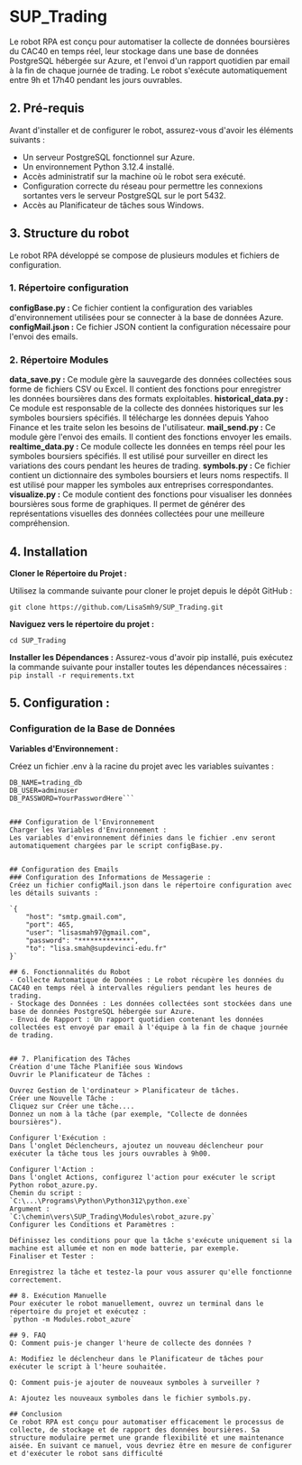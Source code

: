 # SUP_Trading
Le robot RPA est conçu pour automatiser la collecte de données boursières du CAC40 en temps réel, leur stockage dans une base de données PostgreSQL hébergée sur Azure, et l'envoi d'un rapport quotidien par email à la fin de chaque journée de trading. Le robot s'exécute automatiquement entre 9h et 17h40 pendant les jours ouvrables.

## 2. Pré-requis
Avant d'installer et de configurer le robot, assurez-vous d'avoir les éléments suivants :

- Un serveur PostgreSQL fonctionnel sur Azure.
- Un environnement Python 3.12.4 installé.
- Accès administratif sur la machine où le robot sera exécuté.
- Configuration correcte du réseau pour permettre les connexions sortantes vers le serveur PostgreSQL sur le port 5432.
- Accès au Planificateur de tâches sous Windows.

## 3. Structure du robot
Le robot RPA développé se compose de plusieurs modules et fichiers de configuration. 

### 1. Répertoire configuration
**configBase.py :** Ce fichier contient la configuration des variables d'environnement utilisées pour se connecter à la base de données Azure. 
**configMail.json :** Ce fichier JSON contient la configuration nécessaire pour l'envoi des emails. 

### 2. Répertoire Modules
**data_save.py :** Ce module gère la sauvegarde des données collectées sous forme de fichiers CSV ou Excel. Il contient des fonctions pour enregistrer les données boursières dans des formats exploitables.
**historical_data.py :** Ce module est responsable de la collecte des données historiques sur les symboles boursiers spécifiés. Il télécharge les données depuis Yahoo Finance et les traite selon les besoins de l'utilisateur.
**mail_send.py :** Ce module gère l'envoi des emails. Il contient des fonctions envoyer les emails.
**realtime_data.py :** Ce module collecte les données en temps réel pour les symboles boursiers spécifiés. Il est utilisé pour surveiller en direct les variations des cours pendant les heures de trading.
**symbols.py :** Ce fichier contient un dictionnaire des symboles boursiers et leurs noms respectifs. Il est utilisé pour mapper les symboles aux entreprises correspondantes.
**visualize.py :** Ce module contient des fonctions pour visualiser les données boursières sous forme de graphiques. Il permet de générer des représentations visuelles des données collectées pour une meilleure compréhension.

## 4. Installation
**Cloner le Répertoire du Projet :**

Utilisez la commande suivante pour cloner le projet depuis le dépôt GitHub :

```git clone https://github.com/LisaSmh9/SUP_Trading.git ``` 

**Naviguez vers le répertoire du projet :**

``` cd SUP_Trading ``` 

**Installer les Dépendances :**
Assurez-vous d'avoir pip installé, puis exécutez la commande suivante pour installer toutes les dépendances nécessaires :
`pip install -r requirements.txt`

## 5. Configuration :
### Configuration de la Base de Données
**Variables d'Environnement :**

Créez un fichier .env à la racine du projet avec les variables suivantes :

```DB_HOST=trading-server.database.windows.net
DB_NAME=trading_db
DB_USER=adminuser
DB_PASSWORD=YourPasswordHere``` 


### Configuration de l'Environnement
Charger les Variables d'Environnement :
Les variables d'environnement définies dans le fichier .env seront automatiquement chargées par le script configBase.py.


## Configuration des Emails
### Configuration des Informations de Messagerie :
Créez un fichier configMail.json dans le répertoire configuration avec les détails suivants :

`{
    "host": "smtp.gmail.com",
    "port": 465,
    "user": "lisasmah97@gmail.com",
    "password": "*************",
    "to": "lisa.smah@supdevinci-edu.fr"
}`

## 6. Fonctionnalités du Robot
- Collecte Automatique de Données : Le robot récupère les données du CAC40 en temps réel à intervalles réguliers pendant les heures de trading.
- Stockage des Données : Les données collectées sont stockées dans une base de données PostgreSQL hébergée sur Azure.
- Envoi de Rapport : Un rapport quotidien contenant les données collectées est envoyé par email à l'équipe à la fin de chaque journée de trading.


## 7. Planification des Tâches
Création d'une Tâche Planifiée sous Windows
Ouvrir le Planificateur de Tâches :

Ouvrez Gestion de l'ordinateur > Planificateur de tâches.
Créer une Nouvelle Tâche :
Cliquez sur Créer une tâche....
Donnez un nom à la tâche (par exemple, "Collecte de données boursières").

Configurer l'Exécution :
Dans l'onglet Déclencheurs, ajoutez un nouveau déclencheur pour exécuter la tâche tous les jours ouvrables à 9h00.

Configurer l'Action :
Dans l'onglet Actions, configurez l'action pour exécuter le script Python robot_azure.py.
Chemin du script :
`C:\...\Programs\Python\Python312\python.exe`
Argument :
`C:\chemin\vers\SUP_Trading\Modules\robot_azure.py`
Configurer les Conditions et Paramètres :

Définissez les conditions pour que la tâche s'exécute uniquement si la machine est allumée et non en mode batterie, par exemple.
Finaliser et Tester :

Enregistrez la tâche et testez-la pour vous assurer qu'elle fonctionne correctement.

## 8. Exécution Manuelle
Pour exécuter le robot manuellement, ouvrez un terminal dans le répertoire du projet et exécutez :
`python -m Modules.robot_azure`

## 9. FAQ
Q: Comment puis-je changer l'heure de collecte des données ?

A: Modifiez le déclencheur dans le Planificateur de tâches pour exécuter le script à l'heure souhaitée.

Q: Comment puis-je ajouter de nouveaux symboles à surveiller ?

A: Ajoutez les nouveaux symboles dans le fichier symbols.py.

## Conclusion
Ce robot RPA est conçu pour automatiser efficacement le processus de collecte, de stockage et de rapport des données boursières. Sa structure modulaire permet une grande flexibilité et une maintenance aisée. En suivant ce manuel, vous devriez être en mesure de configurer et d'exécuter le robot sans difficulté
